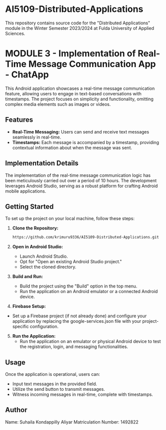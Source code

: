 # AI5109-Distributed-Applications

This repository contains source code for the "Distributed Applications" module in the Winter Semester 2023/2024 at Fulda University of Applied Sciences.

# MODULE 3 - Implementation of Real-Time Message Communication App - ChatApp

This Android application showcases a real-time message communication feature, allowing users to engage in text-based conversations with timestamps. The project focuses on simplicity and functionality, omitting complex media elements such as images or videos.

## Features

- **Real-Time Messaging:** Users can send and receive text messages seamlessly in real-time.
- **Timestamps:** Each message is accompanied by a timestamp, providing contextual information about when the message was sent.

## Implementation Details

The implementation of the real-time message communication logic has been meticulously carried out over a period of 10 hours. The development leverages Android Studio, serving as a robust platform for crafting Android mobile applications.

## Getting Started

To set up the project on your local machine, follow these steps:

1. **Clone the Repository:**
   ```bash
   https://github.com/krimuru9336/AI5109-Distributed-Applications.git
   ```

2. **Open in Android Studio:**
   - Launch Android Studio.
   - Opt for "Open an existing Android Studio project."
   - Select the cloned directory.

3. **Build and Run:**
   - Build the project using the "Build" option in the top menu.
   - Run the application on an Android emulator or a connected Android device.
  
4. **Firebase Setup:**
  - Set up a Firebase project (if not already done) and configure your application by replacing the google-services.json file with your project-specific configuration.

5. **Run the Application:**
    - Run the application on an emulator or physical Android device to test the registration, login, and messaging functionalities.


## Usage

Once the application is operational, users can:

- Input text messages in the provided field.
- Utilize the send button to transmit messages.
- Witness incoming messages in real-time, complete with timestamps.

## Author
Name: Suhaila Kondappilly Aliyar
Matriculation Number: 1492822
